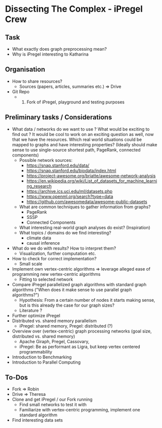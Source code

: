 # Dissecting The Complex - iPregel Crew



## Task

- What exactly does graph preprocessing mean?
- Why is iPregel interesting to Katharina 

## Organisation

- How to share resources?
  - Sources (papers, articles, summaries etc.) => Drive
- Git Repo
  - 1. Fork of iPregel, playground and testing purposes



## Preliminary tasks / Considerations

- What data / networks do we want to use ? What would be exciting to find out ? It would be cool to work on an exciting question as well, now that we have the resources. Which real world situations could be mapped to graphs and have interesting properties? (Ideally should make sense to use single-source shortest path, PageRank, connected components)
  - Possible network sources:
    - https://snap.stanford.edu/data/
    - https://snap.stanford.edu/biodata/index.html
    - https://project-awesome.org/briatte/awesome-network-analysis
    - https://en.wikipedia.org/wiki/List_of_datasets_for_machine_learning_research
    - https://archive.ics.uci.edu/ml/datasets.php
    - https://www.openml.org/search?type=data
    - https://github.com/awesomedata/awesome-public-datasets
  - What are common techniques to gather information from graphs?
    - PageRank
    - SSSP
    - Connected Components
  - What interesting real-world graph analyses do exist? (Inspiration)
  - What topics / domains do we find interesting?
    - climate data
    - causal inference
- What do we do with results? How to interpret them?
  - Visualization, further computation etc.
- How to check for correct implementation?
  - Small scale 
- Implement own vertex-centric algorithms => leverage alleged ease of programming new vertex-centric algorithms
  - Fitting to selected network
- Compare iPregel parallelized graph algorithms with standard graph algorithms ("When does it make sense to use parallel graph algorithms?")
  - Hypothesis: From a certain number of nodes it starts making sense, but is this already the case for our graph sizes?
  - Literature ?
- Further optimize iPregel
- Distributed vs. shared memory parallelism 
  - iPregel: shared memory, Pregel: distributed (?)
- Overview over (vertex-centric) graph processing networks (goal size, distributed vs. shared memory)
  - Apache Giraph, Pregel, Cassovary, 
  - iPregel: Be as performant as Ligra, but keep vertex centered programmability
- Introduction to Benchmarking 
- Introduction to Parallel Computing



## To-Dos

- Fork => Robin
- Drive => Theresa
- Clone and get iPregel / our Fork running
  - Find small networks to test it with
  - Familiarize with vertex-centric programming, implement one standard algorithm
- Find interesting data sets
